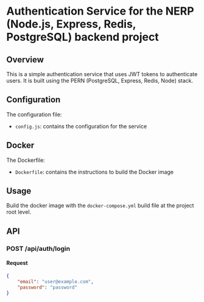 # Authentication Service for the NERP (Node.js, Express, Redis, PostgreSQL) backend project

## Overview

This is a simple authentication service that uses JWT tokens to authenticate users. It is built using the PERN (PostgreSQL, Express, Redis, Node) stack.

## Configuration

The configuration file:

* `config.js`: contains the configuration for the service

## Docker

The Dockerfile:

* `Dockerfile`: contains the instructions to build the Docker image

## Usage

Build the docker image with the `docker-compose.yml` build file at the project root level.

## API

### POST /api/auth/login

#### Request

```json
{
    "email": "user@example.com",
    "password": "password"
}
```
